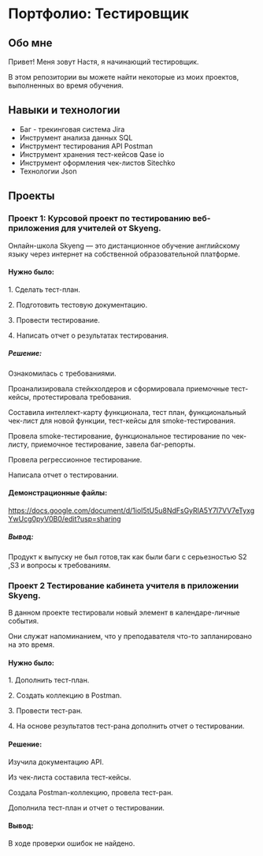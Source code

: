 # Портфолио: Тестировщик

## Обо мне
<p>Привет! Меня зовут Настя, я начинающий тестировщик.<p>
<p>В этом репозитории вы можете найти некоторые из моих проектов, выполненных во время обучения.<p>

## Навыки и технологии
- Баг - трекинговая система Jira
- Инструмент анализа данных SQL
- Инструмент тестирования API Postman
- Инструмент хранения тест-кейсов Qase io
- Инструмент оформления чек-листов Sitechko
- Технологии Json


## Проекты

### Проект 1: Курсовой проект по тестированию веб-приложения для учителей от Skyeng. 
<p>Онлайн-школа Skyeng — это дистанционное обучение английскому языку через интернет на собственной образовательной платформе.<p> 

  #### Нужно было:
<p>1️. Сделать тест-план.<p>
<p>2️. Подготовить тестовую документацию.<p>
<p>3️. Провести тестирование.<p>
<p>4️. Написать отчет о результатах тестирования.<p>
  
##### Решение:
<p>Ознакомилась с требованиями.<p>
<p>Проанализировала стейкхолдеров и сформировала приемочные тест-кейсы, протестировала требования.<p>
<p>Составила интеллект-карту функционала, тест план,  функциональный чек-лист для новой функции, тест-кейсы для smoke-тестирования.<p>
<p>Провела smoke-тестирование, функциональное тестирование по чек-листу, приемочное тестирование, завела баг-репорты.<p>
<p>Провела регрессионное тестирование.<p>
<p>Написала отчет о тестировании.<p>

#### Демонстрационные файлы:
https://docs.google.com/document/d/1ioI5tU5u8NdFsGyRlA5Y7l7VV7eTyxgYwUcg0pyV0B0/edit?usp=sharing

##### Вывод:  
<p>Продукт к выпуску не был готов,так как были баги с серьезностью S2 ,S3 и вопросы к требованиям.<p>

### Проект 2 Тестирование кабинета учителя в приложении Skyeng.
<p>В данном проекте тестировали новый элемент в календаре-личные события.<p>
<p>Они служат напоминанием, что у преподавателя что-то запланировано на это время.<p>

  #### Нужно было:
<p>1. Дополнить тест-план.<p>
<p>2. Создать коллекцию в Postman.<p>
<p>3. Провести тест-ран.<p>
<p>4. На основе результатов тест-рана дополнить отчет о тестировании.<p>

#### Решение:
<p>Изучила документацию API.<p>
<p>Из чек-листа составила тест-кейсы.<p>
<p>Создала Postman-коллекцию, провела тест-ран.<p>
<p>Дополнила тест-план и отчет о тестировании.<p>

#### Вывод:
<p>В ходе проверки ошибок не найдено.<p>












































